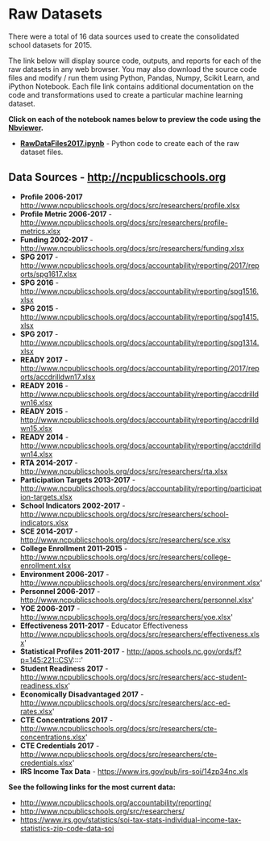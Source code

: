 # Raw Datasets
There were a total of 16 data sources used to create the consolidated school datasets for 2015.  

The link below will display source code, outputs, and reports for each of the raw datasets in any web browser.  You may also download the source code files and modify / run them using Python, Pandas, Numpy, Scikit Learn, and iPython Notebook.  Each file link contains additional documentation on the code and transformations used to create a particular machine learning dataset.     

**Click on each of the notebook names below to preview the code using the [Nbviewer](nbviewer.jupyter.org).**

* [**RawDataFiles2017.ipynb**](http://nbviewer.jupyter.org/github/jakemdrew/EducationDataNC/blob/master/2015/Raw%20Datasets/Source%20Code/RawDataFiles2015.ipynb) - Python code to create each of the raw dataset files. 

## Data Sources - http://ncpublicschools.org 
* **Profile 2006-2017** http://www.ncpublicschools.org/docs/src/researchers/profile.xlsx
* **Profile Metric 2006-2017** - http://www.ncpublicschools.org/docs/src/researchers/profile-metrics.xlsx
* **Funding 2002-2017** - http://www.ncpublicschools.org/docs/src/researchers/funding.xlsx
* **SPG 2017** - http://www.ncpublicschools.org/docs/accountability/reporting/2017/reports/spg1617.xlsx
* **SPG 2016** - http://www.ncpublicschools.org/docs/accountability/reporting/spg1516.xlsx
* **SPG 2015** - http://www.ncpublicschools.org/docs/accountability/reporting/spg1415.xlsx
* **SPG 2017** - http://www.ncpublicschools.org/docs/accountability/reporting/spg1314.xlsx
* **READY 2017** - http://www.ncpublicschools.org/docs/accountability/reporting/2017/reports/accdrilldwn17.xlsx
* **READY 2016** - http://www.ncpublicschools.org/docs/accountability/reporting/accdrilldwn16.xlsx
* **READY 2015** - http://www.ncpublicschools.org/docs/accountability/reporting/accdrilldwn15.xlsx
* **READY 2014** - http://www.ncpublicschools.org/docs/accountability/reporting/acctdrilldwn14.xlsx
* **RTA 2014-2017** - http://www.ncpublicschools.org/docs/src/researchers/rta.xlsx
* **Participation Targets 2013-2017** - http://www.ncpublicschools.org/docs/accountability/reporting/participation-targets.xlsx
* **School Indicators 2002-2017** - http://www.ncpublicschools.org/docs/src/researchers/school-indicators.xlsx
* **SCE 2014-2017** - http://www.ncpublicschools.org/docs/src/researchers/sce.xlsx
* **College Enrollment 2011-2015** - http://www.ncpublicschools.org/docs/src/researchers/college-enrollment.xlsx
* **Environment 2006-2017** - http://www.ncpublicschools.org/docs/src/researchers/environment.xlsx'
* **Personnel 2006-2017** - http://www.ncpublicschools.org/docs/src/researchers/personnel.xlsx'
* **YOE 2006-2017** - http://www.ncpublicschools.org/docs/src/researchers/yoe.xlsx'
* **Effectiveness 2011-2017** - Educator Effectiveness http://www.ncpublicschools.org/docs/src/researchers/effectiveness.xlsx'
* **Statistical Profiles 2011-2017** - http://apps.schools.nc.gov/ords/f?p=145:221::CSV::::'
* **Student Readiness 2017** - http://www.ncpublicschools.org/docs/src/researchers/acc-student-readiness.xlsx'
* **Economically Disadvantaged 2017** - http://www.ncpublicschools.org/docs/src/researchers/acc-ed-rates.xlsx'
* **CTE Concentrations 2017** - http://www.ncpublicschools.org/docs/src/researchers/cte-concentrations.xlsx'
* **CTE Credentials 2017** - http://www.ncpublicschools.org/docs/src/researchers/cte-credentials.xlsx'
* **IRS Income Tax Data** - https://www.irs.gov/pub/irs-soi/14zp34nc.xls

**See the following links for the most current data:**
* http://www.ncpublicschools.org/accountability/reporting/
* http://www.ncpublicschools.org/src/researchers/
* https://www.irs.gov/statistics/soi-tax-stats-individual-income-tax-statistics-zip-code-data-soi
